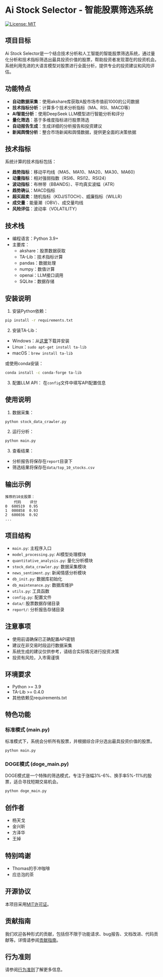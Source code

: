 # Ai Stock Selector - 智能股票筛选系统

[![License: MIT](https://img.shields.io/badge/License-MIT-yellow.svg)](https://opensource.org/licenses/MIT)

## 项目目标

Ai Stock Selector是一个结合技术分析和人工智能的智能股票筛选系统，通过量化分析和技术指标筛选出最具投资价值的股票，帮助投资者发现潜在的投资机会。系统利用先进的大语言模型对股票进行全面分析，提供专业的投资建议和风险评估。

## 功能特点

- **自动数据采集**：使用akshare库获取A股市场市值前1000的公司数据
- **技术指标分析**：计算多个技术分析指标（MA、RSI、MACD等）
- **AI智能分析**：使用DeepSeek LLM模型进行智能分析和评分
- **量化筛选**：基于多维度指标进行股票筛选
- **自动报告生成**：生成详细的分析报告和投资建议
- **新闻舆情分析**：整合市场新闻和舆情数据，提供更全面的决策依据

## 技术指标

系统计算的技术指标包括：
- **趋势指标**：移动平均线（MA5、MA10、MA20、MA30、MA60）
- **动量指标**：相对强弱指数（RSI6、RSI12、RSI24）
- **波动指标**：布林带（BBANDS）、平均真实波幅（ATR）
- **趋势确认**：MACD指标
- **超买超卖**：随机指标（KDJ/STOCH）、威廉指标（WILLR）
- **成交量**：能量潮（OBV）、成交量均线
- **风险评估**：波动率（VOLATILITY）

## 技术栈

- 编程语言：Python 3.9+
- 主要库：
  - akshare：股票数据获取
  - TA-Lib：技术指标计算
  - pandas：数据处理
  - numpy：数值计算
  - openai：LLM接口调用
  - SQLite：数据存储

## 安装说明

1. 安装Python依赖：
```bash
pip install -r requirements.txt
```

2. 安装TA-Lib：
- Windows：从[这里](http://prdownloads.sourceforge.net/ta-lib/ta-lib-0.4.0-msvc.zip)下载并安装
- Linux：`sudo apt-get install ta-lib`
- macOS：`brew install ta-lib`

或使用conda安装：
```bash
conda install -c conda-forge ta-lib
```

3. 配置LLM API：
在`config`文件中填写API配置信息

## 使用说明

1. 数据采集：
```bash
python stock_data_crawler.py
```

2. 运行分析：
```bash
python main.py
```

3. 查看结果：
- 分析报告将保存在`report`目录下
- 筛选结果将保存在`data/top_10_stocks.csv`

## 输出示例

```
推荐的10支股票：
    代码    评分
0  600519  0.95
1  000858  0.93
2  600036  0.92
...
```

## 项目结构

- `main.py`: 主程序入口
- `model_processing.py`: AI模型处理模块
- `quantitative_analysis.py`: 量化分析模块
- `stock_data_crawler.py`: 数据采集模块
- `news_sentiment.py`: 新闻情感分析模块
- `db_init.py`: 数据库初始化
- `db_maintenance.py`: 数据库维护
- `utils.py`: 工具函数
- `config.py`: 配置文件
- `data/`: 股票数据存储目录
- `report/`: 分析报告存储目录

## 注意事项

- 使用前请确保已正确配置API密钥
- 建议在非交易时段运行数据采集
- 系统生成的建议仅供参考，请结合实际情况进行投资决策
- 投资有风险，入市需谨慎

## 环境要求

- Python >= 3.9
- TA-Lib >= 0.4.0
- 其他依赖见requirements.txt

## 特色功能

### 标准模式 (main.py)

标准模式下，系统会分析所有股票，并根据综合评分选出最具投资价值的股票。

```bash
python main.py
```

### DOGE模式 (doge_main.py)

DOGE模式是一个特殊的筛选模式，专注于涨幅3%-6%、换手率5%-11%的股票，适合寻找短期交易机会。

```bash
python doge_main.py
```

## 创作者

- 杨天戈
- 金兴昕
- 方泽华
- 王焯

## 特别鸣谢

- Thomas的手冲咖啡
- 应总泡的茶

## 开源协议

本项目采用[MIT许可证](LICENSE)。

## 贡献指南

我们欢迎各种形式的贡献，包括但不限于功能请求、bug报告、文档改进、代码贡献等。详情请参阅[贡献指南](CONTRIBUTING.md)。

## 行为准则

请参阅[行为准则](CODE_OF_CONDUCT.md)了解更多信息。
